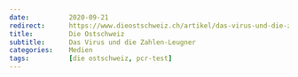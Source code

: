 ```yaml
---
date:          2020-09-21
redirect:      https://www.dieostschweiz.ch/artikel/das-virus-und-die-zahlen-leugner-og7m4dA
title:         Die Ostschweiz
subtitle:      Das Virus und die Zahlen-Leugner
categories:    Medien
tags:          [die ostschweiz, pcr-test]
---
```

